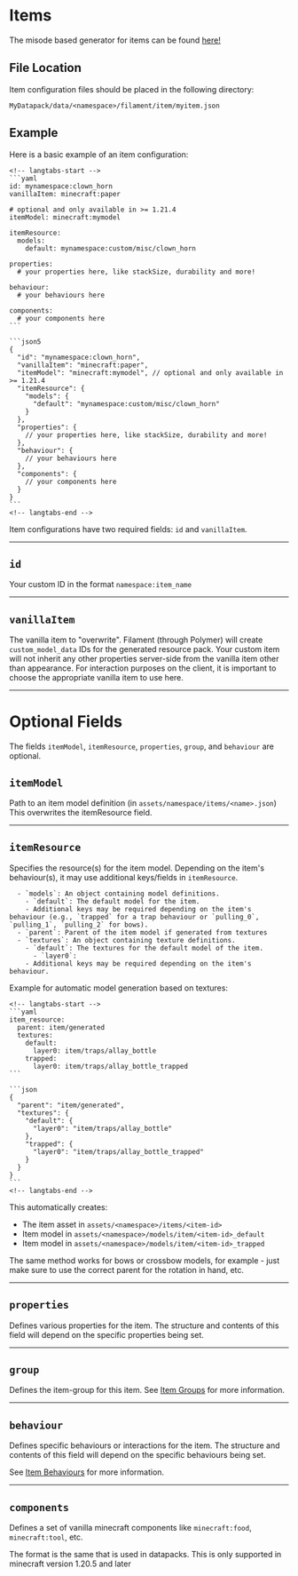 # Items

The misode based generator for items can be found [here!](https://misode.tomalbrc.de/filament/item)

## File Location

Item configuration files should be placed in the following directory:
```
MyDatapack/data/<namespace>/filament/item/myitem.json
```

## Example

Here is a basic example of an item configuration:

~~~admonish example
<!-- langtabs-start -->
```yaml
id: mynamespace:clown_horn
vanillaItem: minecraft:paper

# optional and only available in >= 1.21.4
itemModel: minecraft:mymodel

itemResource:
  models:
    default: mynamespace:custom/misc/clown_horn

properties:
  # your properties here, like stackSize, durability and more!

behaviour:
  # your behaviours here

components:
  # your components here
```

```json5
{
  "id": "mynamespace:clown_horn",
  "vanillaItem": "minecraft:paper",
  "itemModel": "minecraft:mymodel", // optional and only available in >= 1.21.4
  "itemResource": {
    "models": {
      "default": "mynamespace:custom/misc/clown_horn"
    }
  },
  "properties": {
    // your properties here, like stackSize, durability and more!
  },
  "behaviour": {
    // your behaviours here
  },
  "components": {
    // your components here
  }
}
```
<!-- langtabs-end -->

~~~

Item configurations have two required fields: `id` and `vanillaItem`.

---

## `id`

Your custom ID in the format `namespace:item_name`

---

## `vanillaItem`

The vanilla item to "overwrite". Filament (through Polymer) will create `custom_model_data` IDs for the generated resource pack. Your custom item will not inherit any other properties server-side from the vanilla item other than appearance. For interaction purposes on the client, it is important to choose the appropriate vanilla item to use here.

---

# Optional Fields

The fields `itemModel`, `itemResource`, `properties`, `group`, and `behaviour` are optional.

## `itemModel`

Path to an item model definition (in `assets/namespace/items/<name>.json`)
This overwrites the itemResource field.

---

## `itemResource`

Specifies the resource(s) for the item model. Depending on the item's behaviour(s), it may use additional keys/fields in `itemResource`.

~~~admonish info "Configurable Fields"
  - `models`: An object containing model definitions.
    - `default`: The default model for the item.
    - Additional keys may be required depending on the item's behaviour (e.g., `trapped` for a trap behaviour or `pulling_0`, `pulling_1`, `pulling_2` for bows).
  - `parent`: Parent of the item model if generated from textures
  - `textures`: An object containing texture definitions.
    - `default`: The textures for the default model of the item.
      - `layer0`: 
    - Additional keys may be required depending on the item's behaviour.
~~~

Example for automatic model generation based on textures:
~~~admonish example
<!-- langtabs-start -->
```yaml
item_resource:
  parent: item/generated
  textures:
    default:
      layer0: item/traps/allay_bottle
    trapped:
      layer0: item/traps/allay_bottle_trapped
```

```json
{
  "parent": "item/generated",
  "textures": {
    "default": {
      "layer0": "item/traps/allay_bottle"
    },
    "trapped": {
      "layer0": "item/traps/allay_bottle_trapped"
    }
  }
}
```
<!-- langtabs-end -->

~~~

This automatically creates:
- The item asset in `assets/<namespace>/items/<item-id>`
- Item model in `assets/<namespace>/models/item/<item-id>_default`
- Item model in `assets/<namespace>/models/item/<item-id>_trapped`

The same method works for bows or crossbow models, for example - just make sure to use the correct parent for the rotation in hand, etc.

---

## `properties`

Defines various properties for the item. The structure and contents of this field will depend on the specific properties being set.

---

## `group`

Defines the item-group for this item. See [Item Groups](item-groups.md) for more information.

---

## `behaviour`

Defines specific behaviours or interactions for the item. The structure and contents of this field will depend on the specific behaviours being set.

See [Item Behaviours](item-behaviours.md) for more information.

---

## `components`

Defines a set of vanilla minecraft components like `minecraft:food`, `minecraft:tool`, etc. 

The format is the same that is used in datapacks. This is only supported in minecraft version 1.20.5 and later

